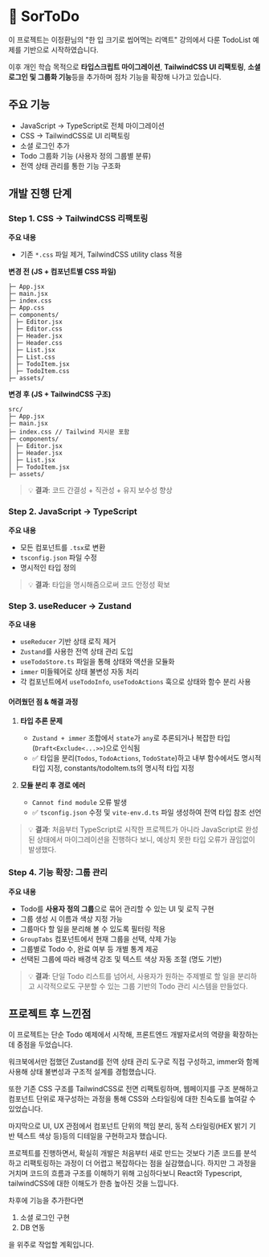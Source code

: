 # 📝 SorToDo

이 프로젝트는 이정환님의 "한 입 크기로 씹어먹는 리액트" 강의에서 다룬 TodoList 예제를 기반으로 시작하였습니다.

이후 개인 학습 목적으로 **타입스크립트 마이그레이션**, **TailwindCSS UI 리팩토링**, **소셜 로그인 및 그룹화 기능**등을 추가하며 점차 기능을 확장해 나가고 있습니다.

## 주요 기능

- JavaScript → TypeScript로 전체 마이그레이션
- CSS → TailwindCSS로 UI 리팩토링
- 소셜 로그인 추가
- Todo 그룹화 기능 (사용자 정의 그룹별 분류)
- 전역 상태 관리를 통한 기능 구조화

## 개발 진행 단계

### Step 1. CSS → TailwindCSS 리팩토링

**주요 내용**

- 기존 `*.css` 파일 제거, TailwindCSS utility class 적용

**변경 전 (JS + 컴포넌트별 CSS 파일)**

```src/
├─ App.jsx
├─ main.jsx
├─ index.css
├─ App.css
├─ components/
│ ├─ Editor.jsx
│ ├─ Editor.css
│ ├─ Header.jsx
│ ├─ Header.css
│ ├─ List.jsx
│ ├─ List.css
│ ├─ TodoItem.jsx
│ ├─ TodoItem.css
├─ assets/
```

**변경 후 (JS + TailwindCSS 구조)**

```
src/
├─ App.jsx
├─ main.jsx
├─ index.css // Tailwind 지시문 포함
├─ components/
│ ├─ Editor.jsx
│ ├─ Header.jsx
│ ├─ List.jsx
│ ├─ TodoItem.jsx
├─ assets/
```

> 💡 **결과**: 코드 간결성 + 직관성 + 유지 보수성 향상

### Step 2. JavaScript → TypeScript

**주요 내용**

- 모든 컴포넌트를 `.tsx`로 변환
- `tsconfig.json` 파일 수정
- 명시적인 타입 정의

> 💡 **결과**: 타입을 명시해줌으로써 코드 안정성 확보

### Step 3. useReducer → Zustand

**주요 내용**

- `useReducer` 기반 상태 로직 제거
- `Zustand`를 사용한 전역 상태 관리 도입
- `useTodoStore.ts` 파일을 통해 상태와 액션을 모듈화
- `immer` 미들웨어로 상태 불변성 자동 처리
- 각 컴포넌트에서 `useTodoInfo`, `useTodoActions` 훅으로 상태와 함수 분리 사용

#### 어려웠던 점 & 해결 과정

1. **타입 추론 문제**

   - `Zustand + immer` 조합에서 `state`가 `any`로 추론되거나 복잡한 타입(`Draft<Exclude<...>>`)으로 인식됨
   - ✅ 타입을 분리(`Todos`, `TodoActions`, `TodoState`)하고 내부 함수에서도 명시적 타입 지정, constants/todoItem.ts의 명시적 타입 지정

2. **모듈 분리 후 경로 에러**
   - `Cannot find module` 오류 발생
   - ✅ `tsconfig.json` 수정 및 `vite-env.d.ts` 파일 생성하여 전역 타입 참조 선언

> 💡 **결과**: 처음부터 TypeScript로 시작한 프로젝트가 아니라 JavaScript로 완성된 상태에서 마이그레이션을 진행하다 보니, 예상치 못한 타입 오류가 끊임없이 발생했다.

### Step 4. 기능 확장: 그룹 관리

**주요 내용**

- Todo를 **사용자 정의 그룹**으로 묶어 관리할 수 있는 UI 및 로직 구현
- 그룹 생성 시 이름과 색상 지정 가능
- 그룹마다 할 일을 분리해 볼 수 있도록 필터링 적용
- `GroupTabs` 컴포넌트에서 현재 그룹을 선택, 삭제 가능
- 그룹별로 Todo 수, 완료 여부 등 개별 통계 제공
- 선택된 그룹에 따라 배경색 강조 및 텍스트 색상 자동 조절 (명도 기반)

> 💡 **결과**: 단일 Todo 리스트를 넘어서, 사용자가 원하는 주제별로 할 일을 분리하고 시각적으로도 구분할 수 있는 그룹 기반의 Todo 관리 시스템을 만들었다.

## 프로젝트 후 느낀점

이 프로젝트는 단순 Todo 예제에서 시작해, 프론트엔드 개발자로서의 역량을 확장하는 데 중점을 두었습니다.

워크북에서만 접했던 Zustand를 전역 상태 관리 도구로 직접 구성하고, immer와 함께 사용해 상태 불변성과 구조적 설계를 경험했습니다.

또한 기존 CSS 구조를 TailwindCSS로 전면 리팩토링하며, 웹페이지를 구조 분해하고 컴포넌트 단위로 재구성하는 과정을 통해 CSS와 스타일링에 대한 친숙도를 높여갈 수 있었습니다.

마지막으로 UI, UX 관점에서 컴포넌트 단위의 책임 분리, 동적 스타일링(HEX 밝기 기반 텍스트 색상 등)등의 디테일을 구현하고자 했습니다.

프로젝트를 진행하면서, 확실히 개발은 처음부터 새로 만드는 것보다 기존 코드를 분석하고 리팩토링하는 과정이 더 어렵고 복잡하다는 점을 실감했습니다. 하지만 그 과정을 거치며 코드의 흐름과 구조를 이해하기 위해 고심하다보니 React와 Typescript, tailwindCSS에 대한 이해도가 한층 높아진 것을 느낍니다.

차후에 기능을 추가한다면

1. 소셜 로그인 구현
2. DB 연동

을 위주로 작업할 계획입니다.
